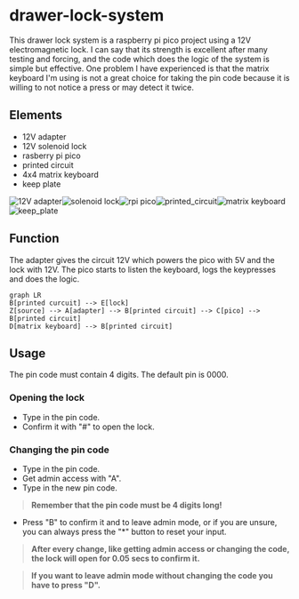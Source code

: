 # drawer-lock-system
This drawer lock system is a raspberry pi pico project using a 12V electromagnetic lock. I can say that its strength is excellent after many testing and forcing, and the code which does the logic of the system is simple but effective. One problem I have experienced is that the matrix keyboard I'm using is not a great choice for taking the pin code because it is willing to not notice a press or may detect it twice.
## Elements
- 12V adapter
- 12V solenoid lock
- rasberry pi pico
- printed circuit
- 4x4 matrix keyboard
- keep plate

![12V adapter](https://github.com/nagydavid04/drawer-lock-system/assets/132921246/f5b90aa8-7c51-4d83-a6f2-b8afcdcd3645)![solenoid lock](https://github.com/nagydavid04/drawer-lock-system/assets/132921246/eab4863c-76c5-4b7f-aa24-b8c48d628fe4)![rpi pico](https://github.com/nagydavid04/drawer-lock-system/assets/132921246/43f80fe5-667f-4f40-9669-33b1c76c43e1)![printed_circuit](https://github.com/nagydavid04/drawer-lock-system/assets/132921246/92e83387-ff20-4b0c-a7e9-9aa6fcf64c47)![matrix keyboard](https://github.com/nagydavid04/drawer-lock-system/assets/132921246/a8164ffc-6f5c-4f79-8f55-1a30b41be688)![keep_plate](https://github.com/nagydavid04/drawer-lock-system/assets/132921246/ba9d2cc5-3802-44e8-b0a2-2409711da317)
## Function
The adapter gives the circuit 12V which powers the pico with 5V and the lock with 12V. The pico starts to listen the keyboard, logs the keypresses and does the logic.
```mermaid
graph LR
B[printed curcuit] --> E[lock]
Z[source] --> A[adapter] --> B[printed circuit] --> C[pico] --> B[printed circuit]
D[matrix keyboard] --> B[printed circuit]
```
## Usage
The pin code must contain 4 digits. The default pin is 0000.
### Opening the lock
- Type in the pin code.
- Confirm it with "#" to open the lock.
### Changing the pin code
- Type in the pin code.
- Get admin access with "A".
- Type in the new pin code.
> **Remember that the pin code must be 4 digits long!**
- Press "B" to confirm it and to leave admin mode, or if you are unsure, you can always press the "*" button to reset your input.
> **After every change, like getting admin access or changing the code, the lock will open for 0.05 secs to confirm it.**

> **If you want to leave admin mode without changing the code you have to press "D".**
